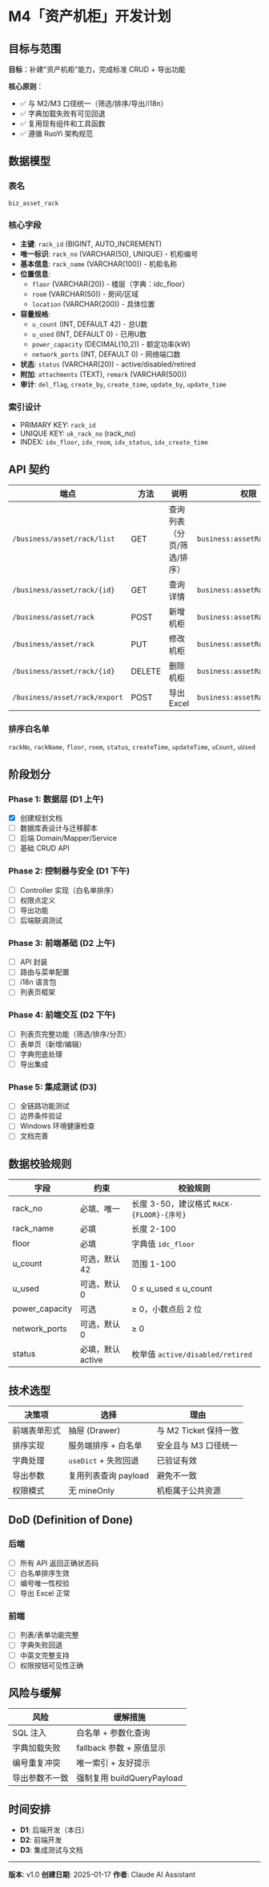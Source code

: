 # M4「资产机柜」开发计划

## 目标与范围

**目标**：补建"资产机柜"能力，完成标准 CRUD + 导出功能

**核心原则**：
- ✅ 与 M2/M3 口径统一（筛选/排序/导出/i18n）
- ✅ 字典加载失败有可见回退
- ✅ 复用现有组件和工具函数
- ✅ 遵循 RuoYi 架构规范

## 数据模型

### 表名
`biz_asset_rack`

### 核心字段
- **主键**: `rack_id` (BIGINT, AUTO_INCREMENT)
- **唯一标识**: `rack_no` (VARCHAR(50), UNIQUE) - 机柜编号
- **基本信息**: `rack_name` (VARCHAR(100)) - 机柜名称
- **位置信息**:
  - `floor` (VARCHAR(20)) - 楼层（字典：idc_floor）
  - `room` (VARCHAR(50)) - 房间/区域
  - `location` (VARCHAR(200)) - 具体位置
- **容量规格**:
  - `u_count` (INT, DEFAULT 42) - 总U数
  - `u_used` (INT, DEFAULT 0) - 已用U数
  - `power_capacity` (DECIMAL(10,2)) - 额定功率(kW)
  - `network_ports` (INT, DEFAULT 0) - 网络端口数
- **状态**: `status` (VARCHAR(20)) - active/disabled/retired
- **附加**: `attachments` (TEXT), `remark` (VARCHAR(500))
- **审计**: `del_flag`, `create_by`, `create_time`, `update_by`, `update_time`

### 索引设计
- PRIMARY KEY: `rack_id`
- UNIQUE KEY: `uk_rack_no` (rack_no)
- INDEX: `idx_floor`, `idx_room`, `idx_status`, `idx_create_time`

## API 契约

| 端点 | 方法 | 说明 | 权限 |
|------|------|------|------|
| `/business/asset/rack/list` | GET | 查询列表（分页/筛选/排序） | `business:assetRack:list` |
| `/business/asset/rack/{id}` | GET | 查询详情 | `business:assetRack:query` |
| `/business/asset/rack` | POST | 新增机柜 | `business:assetRack:add` |
| `/business/asset/rack` | PUT | 修改机柜 | `business:assetRack:edit` |
| `/business/asset/rack/{id}` | DELETE | 删除机柜 | `business:assetRack:remove` |
| `/business/asset/rack/export` | POST | 导出Excel | `business:assetRack:export` |

### 排序白名单
`rackNo`, `rackName`, `floor`, `room`, `status`, `createTime`, `updateTime`, `uCount`, `uUsed`

## 阶段划分

### Phase 1: 数据层 (D1 上午)
- [x] 创建规划文档
- [ ] 数据库表设计与迁移脚本
- [ ] 后端 Domain/Mapper/Service
- [ ] 基础 CRUD API

### Phase 2: 控制器与安全 (D1 下午)
- [ ] Controller 实现（白名单排序）
- [ ] 权限点定义
- [ ] 导出功能
- [ ] 后端联调测试

### Phase 3: 前端基础 (D2 上午)
- [ ] API 封装
- [ ] 路由与菜单配置
- [ ] i18n 语言包
- [ ] 列表页框架

### Phase 4: 前端交互 (D2 下午)
- [ ] 列表页完整功能（筛选/排序/分页）
- [ ] 表单页（新增/编辑）
- [ ] 字典兜底处理
- [ ] 导出集成

### Phase 5: 集成测试 (D3)
- [ ] 全链路功能测试
- [ ] 边界条件验证
- [ ] Windows 环境健康检查
- [ ] 文档完善

## 数据校验规则

| 字段 | 约束 | 校验规则 |
|------|------|---------|
| rack_no | 必填、唯一 | 长度 3-50，建议格式 `RACK-{FLOOR}-{序号}` |
| rack_name | 必填 | 长度 2-100 |
| floor | 必填 | 字典值 `idc_floor` |
| u_count | 可选，默认 42 | 范围 1-100 |
| u_used | 可选，默认 0 | 0 ≤ u_used ≤ u_count |
| power_capacity | 可选 | ≥ 0，小数点后 2 位 |
| network_ports | 可选，默认 0 | ≥ 0 |
| status | 必填，默认 active | 枚举值 `active/disabled/retired` |

## 技术选型

| 决策项 | 选择 | 理由 |
|--------|------|------|
| 前端表单形式 | 抽屉 (Drawer) | 与 M2 Ticket 保持一致 |
| 排序实现 | 服务端排序 + 白名单 | 安全且与 M3 口径统一 |
| 字典处理 | `useDict` + 失败回退 | 已验证有效 |
| 导出参数 | 复用列表查询 payload | 避免不一致 |
| 权限模式 | 无 mineOnly | 机柜属于公共资源 |

## DoD (Definition of Done)

### 后端
- [ ] 所有 API 返回正确状态码
- [ ] 白名单排序生效
- [ ] 编号唯一性校验
- [ ] 导出 Excel 正常

### 前端
- [ ] 列表/表单功能完整
- [ ] 字典失败回退
- [ ] 中英文完整支持
- [ ] 权限按钮可见性正确

## 风险与缓解

| 风险 | 缓解措施 |
|------|---------|
| SQL 注入 | 白名单 + 参数化查询 |
| 字典加载失败 | fallback 参数 + 原值显示 |
| 编号重复冲突 | 唯一索引 + 友好提示 |
| 导出参数不一致 | 强制复用 buildQueryPayload |

## 时间安排

- **D1**: 后端开发（本日）
- **D2**: 前端开发
- **D3**: 集成测试与文档

---

**版本**: v1.0
**创建日期**: 2025-01-17
**作者**: Claude AI Assistant
